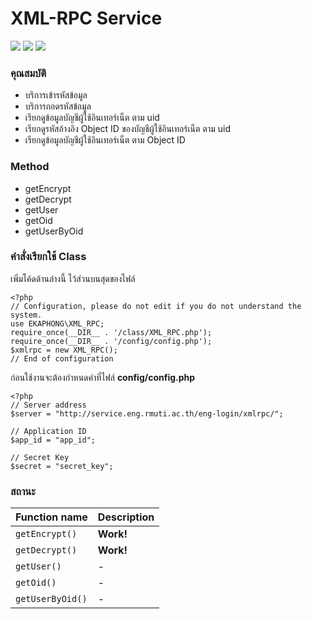 # XML-RPC Service

![](https://img.shields.io/badge/PHP-7.2.4-blue.svg) ![](https://img.shields.io/badge/PHP-xmlrpc-blue.svg)
![](https://lh3.googleusercontent.com/jK-YAtCsR9TyBNlfqfIqe2gHKeSWbX2yNraRPBvggQ6OluSgbjIaKcfzYp6vzU-bT6UCrLSiG4NLQYcXSbdiuGNCyP47fHoe9JcU0pyAqTmIgx171HXHYjYihs7oFWWVsm_CpNQ3CcjaBv2ADV7sJsYOhA-SX2cAywSolqyJHZ_1gEL63IIE-74frbvdwNk5L-WVZRRQD-QQz4N2VUt2-gbwJ6atxPAyckkfiEmmZIWkO4Tq7YVHfQCp5-ZmO-CEresiSQvol4d8wtKUcY-EPej2Ooc9Wl7WlaF_BWuLliJltDE0m48F7uc5qzWi_z2z1oey4Psfqkch1V0F4LbTIDQcU7I4cC2-ZaJe81v0fA2puwJMSSE9Eb1msIzdO97xL3tiPux1aMwU9uUi9MprDVHLxAUsL5lAG8Pdfv31YiySq2qiu_Y2Aew5AtJ30RUDb61_FvjUz5U26DMK-up_3gk93QVe4K_9zC_2CTNXtJdIbGyT_Mj8WvHfhdoiUunBAHAUDPuVES7c5FOpsH4sRg6FG2wDzenkskS26mjs_jZWS5HnGM3jpPWK9K2VVi80T5hnRcBppGRU9aHsY2Q2iM_FUVgo_OYJrg=w1920-h902)

### คุณสมบัติ

- บริการเข้ารหัสข้อมูล
- บริการถอดรหัสข้อมูล
- เรียกดูข้อมูลบัญชีผู้ใช้อินเทอร์เน็ต ตาม uid
- เรียกดูรหัสอ้างอิง Object ID ของบัญชีผู้ใช้อินเทอร์เน็ต ตาม uid
- เรียกดูข้อมูลบัญชีผู้ใช้อินเทอร์เน็ต ตาม Object ID

### Method
- getEncrypt
- getDecrypt
- getUser
- getOid
- getUserByOid

### คำสั่งเรียกใช้ Class

เพิ่มโค้ดด้านล่างนี้ ไว้ส่วนบนสุดของไฟล์

    <?php
    // Configuration, please do not edit if you do not understand the system.
    use EKAPHONG\XML_RPC;
    require_once(__DIR__ . '/class/XML_RPC.php');
    require_once(__DIR__ . '/config/config.php');
    $xmlrpc = new XML_RPC();
    // End of configuration

ก่อนใช้งานจะต้องกำหนดค่าที่ไฟล์ **config/config.php**

    <?php
    // Server address
    $server = "http://service.eng.rmuti.ac.th/eng-login/xmlrpc/";
    
    // Application ID
    $app_id = "app_id";
    
    // Secret Key
    $secret = "secret_key";
    

### สถานะ
                    
| Function name    | Description                |
| ---------------- | -------------------------- |
| `getEncrypt()`   |         **Work!**          |
| `getDecrypt()`   |         **Work!**          |
| `getUser()`      |             -              |
| `getOid()`       |             -              |
| `getUserByOid()` |             -              |
